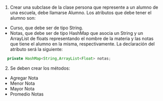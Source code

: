 1) Crear una subclase de la clase persona que represente a un alumno de una escuela, debe llamarse Alumno. Los atributos que debe tener el alumno son:

- Curso, que debe ser de tipo String.
- Notas, que debe ser de tipo HashMap que asocia un String y un ArrayList de floats representando el nombre de la materia y las notas
que tiene el alumno en la misma, respectivamente.
La declaración del atributo será la siguiente:
```java
  private HashMap<String,ArrayList<Float> notas;
```
2) Se deben crear los métodos:

- Agregar Nota
- Menor Nota
- Mayor Nota
- Promedio Notas
